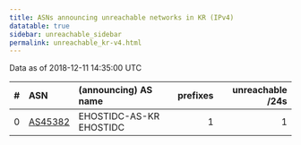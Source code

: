 ```yaml
---
title: ASNs announcing unreachable networks in KR (IPv4)
datatable: true
sidebar: unreachable_sidebar
permalink: unreachable_kr-v4.html
---
```


Data as of 2018-12-11 14:35:00 UTC


<div class="datatable-begin"></div>

|   # | ASN                                    | (announcing) AS name    |   prefixes |   unreachable /24s |
|----:|:---------------------------------------|:------------------------|-----------:|-------------------:|
|   0 | [AS45382](unreachable_AS45382-v4.html) | EHOSTIDC-AS-KR EHOSTIDC |          1 |                  1 |

<div class="datatable-end"></div>